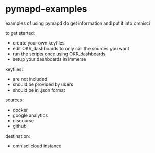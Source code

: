 # pymapd-examples
examples of using pymapd do get information and put it into omnisci

to get started:
- create your own keyfiles
- edit OKR_dashboards to only call the sources you want
- run the scripts once using OKR_dashboards
- setup your dashboards in immerse

keyfiles:
- are not included
- should be provided by users
- should be in .json format

sources:
- docker
- google analytics
- discourse
- github

destination:
- omnisci cloud instance
